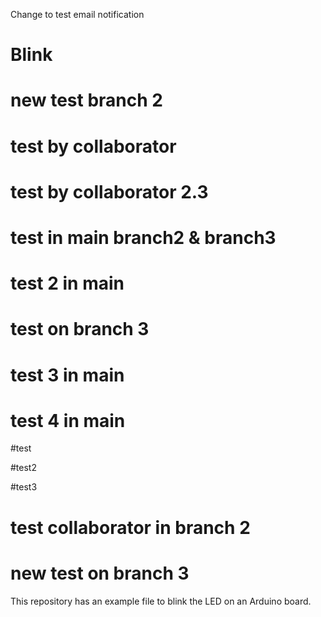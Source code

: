Change to test email notification
# Blink

# new test branch 2

# test by collaborator

# test by collaborator 2.3

# test in main branch2 & branch3

# test 2 in main

# test on branch 3

# test 3 in main

# test 4 in main

#test

#test2

#test3

# test collaborator in branch 2

# new test on branch 3

This repository has an example file to blink the LED on an Arduino board.
